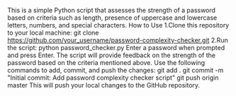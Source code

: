 This is a simple Python script that assesses the strength of a password based on criteria such as length, presence of uppercase and lowercase letters, numbers, and special characters.
How to Use
1.Clone this repository to your local machine:
git clone https://github.com/your_username/password-complexity-checker.git
2.Run the script:
python password_checker.py
Enter a password when prompted and press Enter.
The script will provide feedback on the strength of the password based on the criteria mentioned above.
Use the following commands to add, commit, and push the changes:
git add .
git commit -m "Initial commit: Add password complexity checker script"
git push origin master
This will push your local changes to the GitHub repository.


